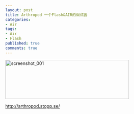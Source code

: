 ```yaml
---
layout: post
title: Arthropod 一个Flash&AIR的调试器
categories:
- Air
tags:
- Air
- Flash
published: true
comments: true
---
```

<p><img class="alignnone size-full wp-image-378" title="screenshot_001" src="{{site.url}}/media/2009/03/screenshot_001.png" alt="screenshot_001" width="388" height="122" /></p>

<p><a href="http://arthropod.stopp.se/" target="_blank">http://arthropod.stopp.se/</a></p>
